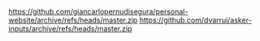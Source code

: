https://github.com/giancarlopernudisegura/personal-website/archive/refs/heads/master.zip
https://github.com/dvarrui/asker-inputs/archive/refs/heads/master.zip
